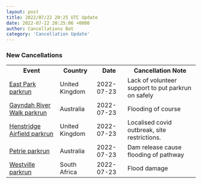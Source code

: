 ```yaml
---
layout: post
title: 2022/07/22 20:25 UTC Update
date: 2022-07-22 20:25:06 +0000
author: Cancellations Bot
category: 'Cancellation Update'
---
```


<h3>New Cancellations</h3>
<div class='hscrollable'>
<table style='width: 100%'>
    <tr>
        <th>Event</th>
        <th>Country</th>
        <th>Date</th>
        <th>Cancellation Note</th>
    </tr>
    <tr>
        <td><a href="https://www.parkrun.org.uk/eastpark">East Park parkrun</a></td>
        <td>United Kingdom</td>
        <td>2022-07-23</td>
        <td>Lack of volunteer support to put parkrun on safely</td>
    </tr>
    <tr>
        <td><a href="https://www.parkrun.com.au/gayndahriverwalk">Gayndah River Walk parkrun</a></td>
        <td>Australia</td>
        <td>2022-07-23</td>
        <td>Flooding of course</td>
    </tr>
    <tr>
        <td><a href="https://www.parkrun.org.uk/henstridgeairfield">Henstridge Airfield parkrun</a></td>
        <td>United Kingdom</td>
        <td>2022-07-23</td>
        <td>Localised covid outbreak, site restrictions.</td>
    </tr>
    <tr>
        <td><a href="https://www.parkrun.com.au/petrie">Petrie parkrun</a></td>
        <td>Australia</td>
        <td>2022-07-23</td>
        <td>Dam release cause flooding of pathway</td>
    </tr>
    <tr>
        <td><a href="https://www.parkrun.co.za/westville">Westville parkrun</a></td>
        <td>South Africa</td>
        <td>2022-07-23</td>
        <td>Flood damage</td>
    </tr>
</table>
</div>
